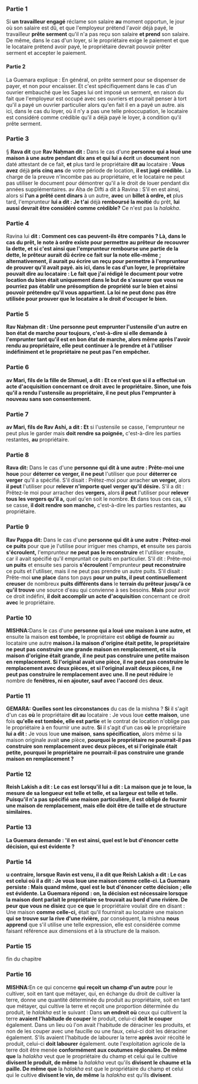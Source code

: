 ### Partie 1
Si <b>un travailleur engagé</b> réclame son salaire <b>au</b> moment opportun, </b> le jour où son salaire est dû, et que l'employeur prétend l'avoir déjà payé, le travailleur <b>prête serment</b> qu'il n'a pas reçu son salaire <b>et prend</b> son salaire. De même, dans le cas d'un loyer, si le propriétaire exige le paiement et que le locataire prétend avoir payé, le propriétaire devrait pouvoir prêter serment et accepter le paiement.

#### Partie 2
La Guemara explique : En général, on prête serment pour se dispenser de payer, et non pour encaisser. Et c'est spécifiquement dans le cas d'un ouvrier embauché que les Sages lui ont imposé un serment, en raison du fait que l'employeur est occupé avec ses ouvriers</b> et pourrait penser à tort qu'il a payé un ouvrier particulier alors qu'en fait il en a payé un autre. ais ici, dans le cas du loyer, où il n'y a pas une telle préoccupation, le locataire est considéré comme crédible qu'il a déjà payé le loyer, à condition qu'il prête serment.

### Partie 3
§ <b>Rava dit</b> que <b>Rav Naḥman dit :</b> Dans le cas d'une <b>personne qui a loué une maison à une autre pendant dix ans et qui lui a écrit</b> un <b>document</b> non daté attestant de ce fait, <b>et</b> plus tard le propriétaire <b>dit au</b> locataire : <b>Vous avez</b> déjà <b>pris cinq ans</b> de votre période de location, <b>il est jugé crédible.</b> La charge de la preuve n'incombe pas au propriétaire, et le locataire ne peut pas utiliser le document pour démontrer qu'il a le droit de louer pendant dix années supplémentaires. av Aḥa de Difti a dit à Ravina : S'il en est ainsi,</b> alors si <b>l'un a prêté cent dinars</b> à un autre, <b>avec</b> un <b>billet à ordre, et</b> plus tard, l'emprunteur <b>lui a dit : Je t'ai</b> déjà <b>remboursé la moitié</b> du prêt, <b>lui aussi devrait être considéré comme crédible?</b> Ce n'est pas la <i>halakha</i>.

### Partie 4
Ravina lui <b>dit : Comment ces cas peuvent-ils être comparés ? Là, <b>dans le cas du prêt, le <b>note à ordre existe pour</b> permettre au prêteur de <b>recouvrer</b> la dette, et <b>si c'est ainsi que</b> l'emprunteur <b>rembourse</b> une partie de la dette, le prêteur <b>aurait dû écrire</b> ce fait <b>sur</b> la note elle-même ; <b>alternativement, il aurait pu écrire un reçu</b> pour permettre à l'emprunteur de prouver qu'il avait payé. ais ici, dans le cas d'un loyer, le propriétaire pouvait <b>dire</b> au locataire : Le fait <b>que j'ai rédigé le document pour votre</b> location du bien <b>était</b> uniquement <b>dans le but</b> de s'assurer <b>que vous ne pourriez pas</b> <b>établir une présomption de propriété sur</b> le bien et ainsi pouvoir prétendre qu'il vous appartient. La loi ne peut donc pas être utilisée pour prouver que le locataire a le droit d'occuper le bien.

### Partie 5
<b>Rav Naḥman dit : Une personne peut emprunter</b> l'ustensile d'un autre <b>en bon</b> état de marche <b>pour toujours,</b> c'est-à-dire si elle demande à l'emprunter tant qu'il est en bon état de marche, alors même après l'avoir rendu au propriétaire, elle peut continuer à le prendre et à l'utiliser indéfiniment et le propriétaire ne peut pas l'en empêcher.

### Partie 6
av Mari, fils de la fille de Shmuel, a dit : Et ce n'est</b> que si <b>il a effectué un acte d'acquisition</b> concernant ce droit <b>avec</b> le propriétaire. Sinon, une fois qu'il a rendu l'ustensile au propriétaire, il ne peut plus l'emprunter à nouveau sans son consentement.

### Partie 7
av Mari, fils de Rav Ashi, a dit : Et</b> si l'ustensile se casse, l'emprunteur ne peut plus le garder mais <b>doit rendre sa poignée,</b> c'est-à-dire les parties restantes, <b>au</b> propriétaire.

### Partie 8
<b>Rava dit:</b> Dans le cas d'une <b>personne qui dit à une autre : Prête-moi une houe</b> pour <b>déterrer ce verger, il ne peut</b> l'utiliser que pour <b>déterrer ce verger</b> qu'il a spécifié. S'il disait : Prêtez-moi pour arracher <b>un verger,</b> alors <b>il peut</b> l'utiliser pour <b>relever n'importe quel</b> <b>verger qu'il désire.</b> S'il a dit : Prêtez-le moi pour arracher des <b>vergers,</b> alors <b>il peut</b> l'utiliser pour <b>relever tous les vergers qu'il a,</b> quel qu'en soit le nombre. <b>Et</b> dans tous ces cas, s'il se casse, <b>il doit rendre son manche,</b> c'est-à-dire les parties restantes, <b>au</b> propriétaire.

### Partie 9
<b>Rav Pappa dit:</b> Dans le cas d'une <b>personne qui dit à une autre : Prêtez-moi ce puits</b> pour que je l'utilise pour irriguer mes champs, <b>et</b> ensuite ses parois <b>s'écroulent,</b> l'emprunteur <b>ne peut pas le reconstruire</b> et l'utiliser ensuite, car il avait spécifié qu'il empruntait ce puits en particulier. S'il dit : Prête-moi <b>un puits</b> et</b> ensuite ses parois <b>s'écroulent</b> l'emprunteur <b>peut reconstruire</b> ce puits et l'utiliser, mais il ne peut pas prendre un autre puits. S'il disait : Prête-moi <b>une place</b> dans ton pays <b>pour un puits, il peut continuellement creuser</b> de nombreux <b>puits différents dans</b> le <b>terrain du prêteur jusqu'à ce qu'il trouve</b> une source d'eau qui convienne à ses besoins. <b>Mais</b> pour avoir ce droit indéfini, <b>il doit accomplir un acte d'acquisition</b> concernant ce droit <b>avec</b> le propriétaire.

### Partie 10
<strong>MISHNA:</strong>Dans le cas d'une <b>personne qui a loué une maison à une autre, et</b> ensuite la maison <b>est tombée,</b> le propriétaire est <b>obligé de fournir</b> au locataire une autre <b>maison.i la maison d'origine était petite, le propriétaire ne peut pas construire une grande maison en remplacement, et si la maison d'origine était grande, il ne peut pas construire une petite maison en remplacement. Si l'original avait <b>une</b> pièce, <b>il ne peut pas construire</b> le remplacement avec <b>deux</b> pièces, <b>et</b> si l'original avait <b>deux</b> pièces, <b>il ne peut pas construire</b> le remplacement avec <b>une</b>. Il ne peut réduire</b> le nombre de <b>fenêtres, ni en ajouter, sauf avec l'accord</b> des <b>deux</b>.

### Partie 11
<strong>GEMARA:</strong> <b>Quelles sont les circonstances</b> du cas de la mishna ? <b>Si</b> il s'agit d'un cas <b>où</b> le propriétaire <b>dit au</b> locataire : Je vous loue <b>cette maison</b>, une fois <b>qu'elle est tombée, elle est partie</b> et le contrat de location n'oblige pas le propriétaire à en fournir une autre. <b>Si</b> il s'agit d'un cas <b>où</b> le propriétaire <b>lui a dit :</b> Je vous loue <b>une maison</b>, <b>sans spécification,</b> alors même si la maison originale avait <b>une</b> pièce, <b>pourquoi le propriétaire ne pourrait-il pas <b>construire</b> son remplacement avec <b>deux</b> pièces, et si l'originale était <b>petite, pourquoi le propriétaire ne pourrait-il pas <b>construire une grande</b> maison en remplacement ?

### Partie 12
<b>Reish Lakish a dit :</b> Le cas est <b>lorsqu'il lui a dit :</b> La <b>maison que je te loue, la mesure de sa longueur est telle et telle,</b> et sa largeur est telle et telle. Puisqu'il n'a pas spécifié une maison particulière, il est obligé de fournir une maison de remplacement, mais elle doit être de taille et de structure similaires.

### Partie 13
La Guemara demande : 'il en est ainsi, quel est le but d'énoncer cette décision, qui est évidente ?

### Partie 14
u contraire, lorsque Ravin est venu, il a dit que Reish Lakish a dit : Le cas est celui où il a dit : Je vous loue une maison comme celle-ci.</b> La Guemara persiste : <b>Mais quand même, quel</b> est le but <b>d'énoncer</b> cette décision ; elle est évidente. La Guemara répond : on, la décision est nécessaire lorsque la maison dont parlait le propriétaire se trouvait au bord d'une rivière. De peur que vous ne disiez</b> que <b>ce que</b> le propriétaire voulait dire en disant : Une maison <b>comme celle-ci,</b> était qu'il fournirait au locataire une maison <b>qui se trouve sur la rive d'une rivière,</b> par conséquent, la mishna <b>nous apprend</b> que s'il utilise une telle expression, elle est considérée comme faisant référence aux dimensions et à la structure de la maison.

### Partie 15
fin du chapitre

### Partie 16
<strong>MISHNA:</strong>En ce qui concerne <b>qui reçoit un champ d'un autre</b> pour le cultiver, soit en tant que métayer, qui, en échange du droit de cultiver la terre, donne une quantité déterminée du produit au propriétaire, soit en tant que métayer, qui cultive la terre et reçoit une proportion déterminée du produit, le <i>halakha</i> est le suivant : Dans <b>un endroit où</b> ceux qui cultivent la terre <b>avaient l'habitude de couper</b> le produit, celui-ci <b>doit le couper</b> également. Dans un lieu où l'on avait l'habitude de déraciner les produits, et non de les couper avec une faucille ou une faux, celui-ci doit les déraciner également. S'ils avaient l'habitude de labourer</b> la terre <b>après</b> avoir récolté le produit, celui-ci <b>doit labourer</b> également. oute</b> l'exploitation agricole de la terre doit être menée <b>conformément aux coutumes régionales. De même que</b> la <i>halakha</i> veut que le propriétaire du champ et celui qui le cultive <b>divisent le produit, de même</b> la <i>halakha</i> veut qu'ils <b>divisent le chaume et la paille. De même que</b> la <i>halakha</i> est que le propriétaire du champ et celui qui le cultive <b>divisent le vin, de même</b> la <i>halakha</i> est qu'ils <b>divisent</b>.